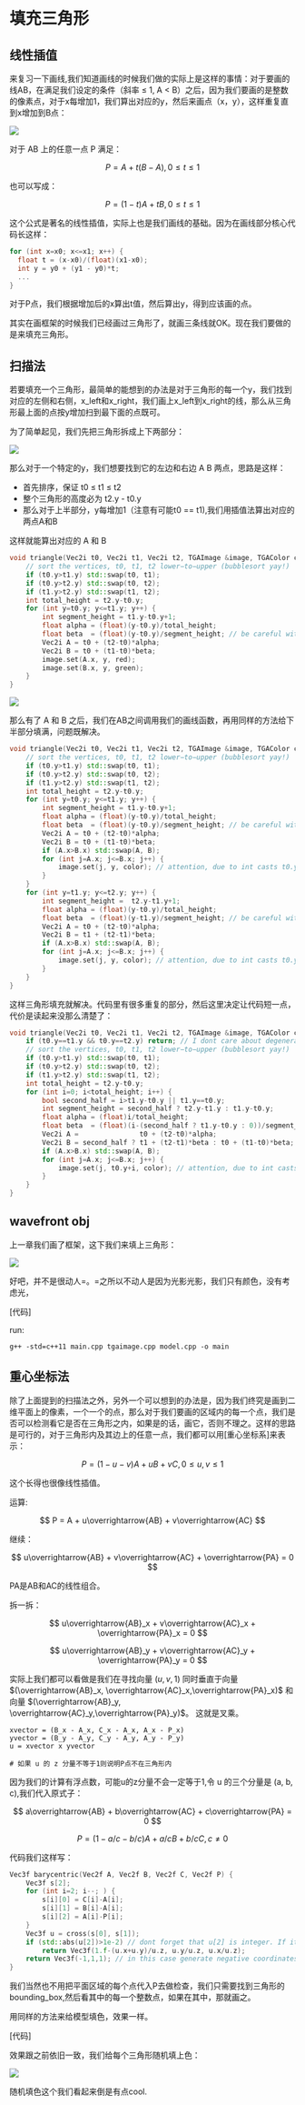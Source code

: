 # 填充三角形

## 线性插值


来复习一下画线,我们知道画线的时候我们做的实际上是这样的事情：对于要画的线AB，在满足我们设定的条件（斜率 ≤ 1, A < B）之后，因为我们要画的是整数的像素点，对于x每增加1，我们算出对应的y，然后来画点（x，y），这样重复直到x增加到B点：

![](images/Bresenham.png)

对于 AB 上的任意一点 P 满足：

$$
P = A + t(B - A), 0 \le t \le 1
$$

也可以写成：

$$
P = (1 - t)A + tB , 0 \le t \le 1
$$


这个公式是著名的线性插值，实际上也是我们画线的基础。因为在画线部分核心代码长这样：


```C++
for (int x=x0; x<=x1; x++) {
  float t = (x-x0)/(float)(x1-x0);
  int y = y0 + (y1 - y0)*t;
  ...
}
```

对于P点，我们根据增加后的x算出t值，然后算出y，得到应该画的点。


其实在画框架的时候我们已经画过三角形了，就画三条线就OK。现在我们要做的是来填充三角形。


## 扫描法


若要填充一个三角形，最简单的能想到的办法是对于三角形的每一个y，我们找到对应的左侧和右侧，x\_left和x\_right，我们画上x\_left到x\_right的线，那么从三角形最上面的点按y增加扫到最下面的点既可。

为了简单起见，我们先把三角形拆成上下两部分：

![](images/upper_down_triangle.png)

那么对于一个特定的y，我们想要找到它的左边和右边 A B 两点，思路是这样：

- 首先排序，保证 t0 ≤ t1 ≤ t2
- 整个三角形的高度必为 t2.y - t0.y
- 那么对于上半部分，y每增加1（注意有可能t0 == t1),我们用插值法算出对应的两点A和B

这样就能算出对应的 A 和 B

 
```C++
void triangle(Vec2i t0, Vec2i t1, Vec2i t2, TGAImage &image, TGAColor color) { 
    // sort the vertices, t0, t1, t2 lower−to−upper (bubblesort yay!) 
    if (t0.y>t1.y) std::swap(t0, t1); 
    if (t0.y>t2.y) std::swap(t0, t2); 
    if (t1.y>t2.y) std::swap(t1, t2); 
    int total_height = t2.y-t0.y; 
    for (int y=t0.y; y<=t1.y; y++) { 
        int segment_height = t1.y-t0.y+1; 
        float alpha = (float)(y-t0.y)/total_height; 
        float beta  = (float)(y-t0.y)/segment_height; // be careful with divisions by zero 
        Vec2i A = t0 + (t2-t0)*alpha; 
        Vec2i B = t0 + (t1-t0)*beta; 
        image.set(A.x, y, red); 
        image.set(B.x, y, green); 
    } 
}
```

![](images/triangle_left_right.png)


那么有了 A 和 B 之后，我们在AB之间调用我们的画线函数，再用同样的方法给下半部分填满，问题既解决。

```C++
void triangle(Vec2i t0, Vec2i t1, Vec2i t2, TGAImage &image, TGAColor color) { 
    // sort the vertices, t0, t1, t2 lower−to−upper (bubblesort yay!) 
    if (t0.y>t1.y) std::swap(t0, t1); 
    if (t0.y>t2.y) std::swap(t0, t2); 
    if (t1.y>t2.y) std::swap(t1, t2); 
    int total_height = t2.y-t0.y; 
    for (int y=t0.y; y<=t1.y; y++) { 
        int segment_height = t1.y-t0.y+1; 
        float alpha = (float)(y-t0.y)/total_height; 
        float beta  = (float)(y-t0.y)/segment_height; // be careful with divisions by zero 
        Vec2i A = t0 + (t2-t0)*alpha; 
        Vec2i B = t0 + (t1-t0)*beta; 
        if (A.x>B.x) std::swap(A, B); 
        for (int j=A.x; j<=B.x; j++) { 
            image.set(j, y, color); // attention, due to int casts t0.y+i != A.y 
        } 
    } 
    for (int y=t1.y; y<=t2.y; y++) { 
        int segment_height =  t2.y-t1.y+1; 
        float alpha = (float)(y-t0.y)/total_height; 
        float beta  = (float)(y-t1.y)/segment_height; // be careful with divisions by zero 
        Vec2i A = t0 + (t2-t0)*alpha; 
        Vec2i B = t1 + (t2-t1)*beta; 
        if (A.x>B.x) std::swap(A, B); 
        for (int j=A.x; j<=B.x; j++) { 
            image.set(j, y, color); // attention, due to int casts t0.y+i != A.y 
        } 
    } 
}
```

这样三角形填充就解决。代码里有很多重复的部分，然后这里决定让代码短一点，代价是读起来没那么清楚了：

```C++ 
void triangle(Vec2i t0, Vec2i t1, Vec2i t2, TGAImage &image, TGAColor color) { 
    if (t0.y==t1.y && t0.y==t2.y) return; // I dont care about degenerate triangles 
    // sort the vertices, t0, t1, t2 lower−to−upper (bubblesort yay!) 
    if (t0.y>t1.y) std::swap(t0, t1); 
    if (t0.y>t2.y) std::swap(t0, t2); 
    if (t1.y>t2.y) std::swap(t1, t2); 
    int total_height = t2.y-t0.y; 
    for (int i=0; i<total_height; i++) { 
        bool second_half = i>t1.y-t0.y || t1.y==t0.y; 
        int segment_height = second_half ? t2.y-t1.y : t1.y-t0.y; 
        float alpha = (float)i/total_height; 
        float beta  = (float)(i-(second_half ? t1.y-t0.y : 0))/segment_height; // be careful: with above conditions no division by zero here 
        Vec2i A =               t0 + (t2-t0)*alpha; 
        Vec2i B = second_half ? t1 + (t2-t1)*beta : t0 + (t1-t0)*beta; 
        if (A.x>B.x) std::swap(A, B); 
        for (int j=A.x; j<=B.x; j++) { 
            image.set(j, t0.y+i, color); // attention, due to int casts t0.y+i != A.y 
        } 
    } 
}
```

## wavefront obj

上一章我们画了框架，这下我们来填上三角形：

![](images/filledframe.png)

好吧，并不是很动人=。=之所以不动人是因为光影光影，我们只有颜色，没有考虑光，

[代码]


run:

```
g++ -std=c++11 main.cpp tgaimage.cpp model.cpp -o main
```

## 重心坐标法


除了上面提到的扫描法之外，另外一个可以想到的办法是，因为我们终究是画到二维平面上的像素，一个一个的点，那么对于我们要画的区域内的每一个点，我们是否可以检测看它是否在三角形之内，如果是的话，画它，否则不理之。这样的思路是可行的，对于三角形内及其边上的任意一点，我们都可以用[重心坐标系]来表示：


$$
P = (1 - u - v)A + uB + vC, 0 \le u,v \le 1
$$

这个长得也很像线性插值。


运算:

$$
P = A + u\overrightarrow{AB}  + v\overrightarrow{AC} 
$$

继续：

$$
u\overrightarrow{AB}  + v\overrightarrow{AC} + \overrightarrow{PA} = 0
$$

PA是AB和AC的线性组合。



拆一拆：

$$
u\overrightarrow{AB}_x  + v\overrightarrow{AC}_x + \overrightarrow{PA}_x = 0
$$

$$
u\overrightarrow{AB}_y  + v\overrightarrow{AC}_y + \overrightarrow{PA}_y = 0
$$

实际上我们都可以看做是我们在寻找向量 $(u, v, 1)$ 同时垂直于向量 $(\overrightarrow{AB}_x, \overrightarrow{AC}_x,\overrightarrow{PA}_x)$ 和向量 $(\overrightarrow{AB}_y, \overrightarrow{AC}_y,\overrightarrow{PA}_y)$。 这就是叉乘。


```
xvector = (B_x - A_x, C_x - A_x, A_x - P_x)
yvector = (B_y - A_y, C_y - A_y, A_y - P_y)
u = xvector x yvector

# 如果 u 的 z 分量不等于1则说明P点不在三角形内
```

因为我们的计算有浮点数，可能u的z分量不会一定等于1,令 u 的三个分量是 (a, b, c),我们代入原式子：

$$
a\overrightarrow{AB}  + b\overrightarrow{AC} + c\overrightarrow{PA} = 0
$$


$$
P = (1 - a/c - b/c)A +  a/cB + b/cC, c \ne 0
$$

代码我们这样写：

```C++
Vec3f barycentric(Vec2f A, Vec2f B, Vec2f C, Vec2f P) {
    Vec3f s[2];
    for (int i=2; i--; ) {
        s[i][0] = C[i]-A[i];
        s[i][1] = B[i]-A[i];
        s[i][2] = A[i]-P[i];
    }
    Vec3f u = cross(s[0], s[1]);
    if (std::abs(u[2])>1e-2) // dont forget that u[2] is integer. If it is zero then triangle ABC is degenerate
        return Vec3f(1.f-(u.x+u.y)/u.z, u.y/u.z, u.x/u.z);
    return Vec3f(-1,1,1); // in this case generate negative coordinates, it will be thrown away by the rasterizator
}
```

我们当然也不用把平面区域的每个点代入P去做检查，我们只需要找到三角形的 bounding_box,然后看其中的每一个整数点，如果在其中，那就画之。

用同样的方法来给模型填色，效果一样。

[代码]

效果跟之前依旧一致，我们给每个三角形随机填上色：

![](images/filledrandom.png)


随机填色这个我们看起来倒是有点cool.

